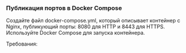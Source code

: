 
### Публикация портов в Docker Compose

Создайте файл docker-compose.yml, который описывает контейнер с Nginx, публикующий порты: 8080 для HTTP и 8443 для HTTPS. Используйте Docker Compose для запуска контейнера.

Требования:
